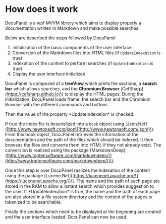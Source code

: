 # How does it work

DocuPanel is a wpf MVVM library which aims to display properly a documentation written in Markdown and make possible searches.

Below are described the steps followed by DocuPanel

1. Initialization of the basic components of the user interface
2. Conversion of the Markdown files into HTML files \(if `UpdateIndexation` is true\)
3. Indexation of the content to perform searches \(if `UpdateIndexation` is true\)
4. Display the user interface initialized

DocuPanel is composed of a **treeView** which prints the sections, a **search bar** which allows searches, and the **Chromium Browser** \[CefSharp\]\(https://cefsharp.github.io/\) to display the HTML pages. During the initialization, DocuPanel loads frame, the search bar and the Chromium Browser with the different commands and buttons.

Then the value of the property \*UpdateIndexation\* is checked.

If true the index file is deserialized into a `book` object using \[Json.Net\]\([http://www.newtonsoft.com/json\](http://www.newtonsoft.com/json\)\). From this book object, DocuPanel retrieves the information of the documentation and the path of the files which should be indexed. It then browses the files and converts them into HTML if they not already exist. The conversion is realized using the package \[MarkdownDeep\]\([http://www.toptensoftware.com/markdowndeep/\](http://www.toptensoftware.com/markdowndeep/\)\).

Once this step is over DocuPanel realizes the indexation of the content using the package \[Lucene.Net\]\([https://lucenenet.apache.org/\](https://lucenenet.apache.org/\)\). The name and the path of each page are stored in the RAM to allow a instant search which provides suggestion to the user. If \*UpdateIndexation\*  is true, the name and the path of each page are also stored in a file system directory and the content of the pages is tokenized to be searchable.

Finally the sections which need to be displayed at the beginning are created and the user interface loaded. DocuPanel can now be used.

